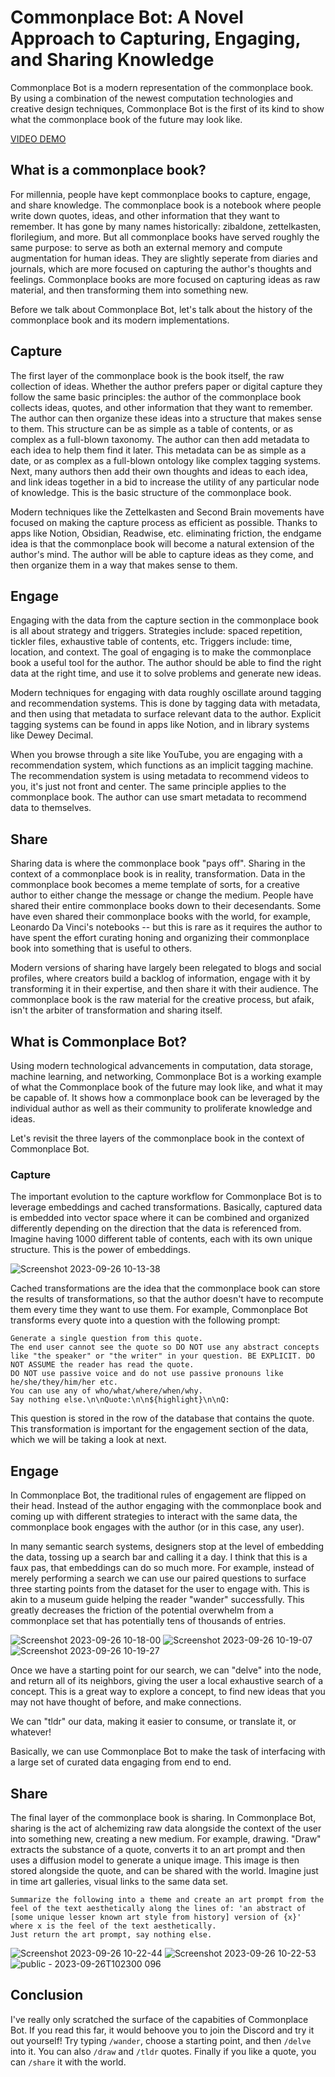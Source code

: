 # Commonplace Bot: A Novel Approach to Capturing, Engaging, and Sharing Knowledge

Commonplace Bot is a modern representation of the commonplace book. By using a combination of the newest computation technologies and creative design techniques, Commonplace Bot is the first of its kind to show what the commonplace book of the future may look like.

[VIDEO DEMO](https://youtu.be/7TgqMRz2r3M?si=tiARbFeE9Dk6CHNj)


## What is a commonplace book?

For millennia, people have kept commonplace books to capture, engage, and share knowledge. The commonplace book is a notebook where people write down quotes, ideas, and other information that they want to remember. It has gone by many names historically: zibaldone, zettelkasten, florilegium, and more. But all commonplace books have served roughly the same purpose: to serve as both an external memory and compute augmentation for human ideas. They are slightly seperate from diaries and journals, which are more focused on capturing the author's thoughts and feelings. Commonplace books are more focused on capturing ideas as raw material, and then transforming them into something new.

Before we talk about Commonplace Bot, let's talk about the history of the commonplace book and its modern implementations.
## Capture

The first layer of the commonplace book is the book itself, the raw collection of ideas. Whether the author prefers paper or digital capture they follow the same basic principles: the author of the commonplace book collects ideas, quotes, and other information that they want to remember. The author can then organize these ideas into a structure that makes sense to them. This structure can be as simple as a table of contents, or as complex as a full-blown taxonomy. The author can then add metadata to each idea to help them find it later. This metadata can be as simple as a date, or as complex as a full-blown ontology like complex tagging systems. Next, many authors then add their own thoughts and ideas to each idea, and link ideas together in a bid to increase the utility of any particular node of knowledge. This is the basic structure of the commonplace book. 

Modern techniques like the Zettelkasten and Second Brain movements have focused on making the capture process as efficient as possible. Thanks to apps like Notion, Obsidian, Readwise, etc. eliminating friction, the endgame idea is that the commonplace book will become a natural extension of the author's mind. The author will be able to capture ideas as they come, and then organize them in a way that makes sense to them.

## Engage

Engaging with the data from the capture section in the commonplace book is all about strategy and triggers. Strategies include: spaced repetition, tickler files, exhaustive table of contents, etc. Triggers include: time, location, and context. The goal of engaging is to make the commonplace book a useful tool for the author. The author should be able to find the right data at the right time, and use it to solve problems and generate new ideas.

Modern techniques for engaging with data roughly oscillate around tagging and recommendation systems. This is done by tagging data with metadata, and then using that metadata to surface relevant data to the author. Explicit tagging systems can be found in apps like Notion, and in library systems like Dewey Decimal.

When you browse through a site like YouTube, you are engaging with a recommendation system, which functions as an implicit tagging machine. The recommendation system is using metadata to recommend videos to you, it's just not front and center. The same principle applies to the commonplace book. The author can use smart metadata to recommend data to themselves.

## Share

Sharing data is where the commonplace book "pays off". Sharing in the context of a commonplace book is in reality, transformation. Data in the commonplace book becomes a meme template of sorts, for a creative author to either change the message or change the medium. People have shared their entire commonplace books down to their decesendants. Some have even shared their commonplace books with the world, for example, Leonardo Da Vinci's notebooks -- but this is rare as it requires the author to have spent the effort curating honing and organizing their commonplace book into something that is useful to others.

Modern versions of sharing have largely been relegated to blogs and social profiles, where creators build a backlog of information, engage with it by transforming it in their expertise, and then share it with their audience. The commonplace book is the raw material for the creative process, but afaik, isn't the arbiter of transformation and sharing itself. 

## What is Commonplace Bot?

Using modern technological advancements in computation, data storage, machine learning, and networking, Commonplace Bot is a working example of what the Commonplace book of the future may look like, and what it may be capable of. It shows how a commonplace book can be leveraged by the individual author as well as their community to proliferate knowledge and ideas.

Let's revisit the three layers of the commonplace book in the context of Commonplace Bot.

### Capture

The important evolution to the capture workflow for Commonplace Bot is to leverage embeddings and cached transformations. Basically, captured data is embedded into vector space where it can be combined and organized differently depending on the direction that the data is referenced from. Imagine having 1000 different table of contents, each with its own unique structure. This is the power of embeddings. 

![Screenshot 2023-09-26 10-13-38](https://github.com/bramses/commonplace-bot/assets/3282661/9cb9e9fc-8d86-4677-96ea-f6d5e4c195e1)


Cached transformations are the idea that the commonplace book can store the results of transformations, so that the author doesn't have to recompute them every time they want to use them. For example, Commonplace Bot transforms every quote into a question with the following prompt:


```
Generate a single question from this quote.
The end user cannot see the quote so DO NOT use any abstract concepts like "the speaker" or "the writer" in your question. BE EXPLICIT. DO NOT ASSUME the reader has read the quote.
DO NOT use passive voice and do not use passive pronouns like he/she/they/him/her etc.
You can use any of who/what/where/when/why.
Say nothing else.\n\nQuote:\n\n${highlight}\n\nQ:
```

This question is stored in the row of the database that contains the quote. This transformation is important for the engagement section of the data, which we will be taking a look at next.

## Engage

In Commonplace Bot, the traditional rules of engagement are flipped on their head. Instead of the author engaging with the commonplace book and coming up with different strategies to interact with the same data, the commonplace book engages with the author (or in this case, any user). 

In many semantic search systems, designers stop at the level of embedding the data, tossing up a search bar and calling it a day. I think that this is a faux pas, that embeddings can do so much more. For example, instead of merely performing a search we can use our paired questions to surface three starting points from the dataset for the user to engage with. This is akin to a museum guide helping the reader "wander" successfully. This greatly decreases the friction of the potential overwhelm from a commonplace set that has potentially tens of thousands of entries.

![Screenshot 2023-09-26 10-18-00](https://github.com/bramses/commonplace-bot/assets/3282661/7f5c38e7-93d2-4278-8dd4-68957b22d695)
![Screenshot 2023-09-26 10-19-07](https://github.com/bramses/commonplace-bot/assets/3282661/47e67612-a507-40c9-969c-13ad0f134d83)
![Screenshot 2023-09-26 10-19-27](https://github.com/bramses/commonplace-bot/assets/3282661/130ef61b-7aef-4a91-b232-0897391ae702)



Once we have a starting point for our search, we can "delve" into the node, and return all of its neighbors, giving the user a local exhaustive search of a concept. This is a great way to explore a concept, to find new ideas that you may not have thought of before, and make connections.

We can "tldr" our data, making it easier to consume, or translate it, or whatever! 

Basically, we can use Commonplace Bot to make the task of interfacing with a large set of curated data engaging from end to end.


## Share

The final layer of the commonplace book is sharing. In Commonplace Bot, sharing is the act of alchemizing raw data alongside the context of the user into something new, creating a new medium. For example, drawing. "Draw" extracts the substance of a quote, converts it to an art prompt and then uses a diffusion model to generate a unique image. This image is then stored alongside the quote, and can be shared with the world. Imagine just in time art galleries, visual links to the same data set. 

```
Summarize the following into a theme and create an art prompt from the feel of the text aesthetically along the lines of: 'an abstract of [some unique lesser known art style from history] version of {x}' where x is the feel of the text aesthetically.
Just return the art prompt, say nothing else.
```

![Screenshot 2023-09-26 10-22-44](https://github.com/bramses/commonplace-bot/assets/3282661/4d1bb429-6540-4cc1-a6d9-5128b78c36e6)
![Screenshot 2023-09-26 10-22-53](https://github.com/bramses/commonplace-bot/assets/3282661/3d5cb8c5-bd06-4739-bc4b-90ba2468c272)
![public - 2023-09-26T102300 096](https://github.com/bramses/commonplace-bot/assets/3282661/b8ac8d27-52a0-41d0-8c39-17010a770215)


## Conclusion

I've really only scratched the surface of the capabities of Commonplace Bot. If you read this far, it would behoove you to join the Discord and try it out yourself! Try typing `/wander`, choose a starting point, and then `/delve` into it. You can also `/draw` and `/tldr` quotes. Finally if you like a quote, you can `/share` it with the world.

